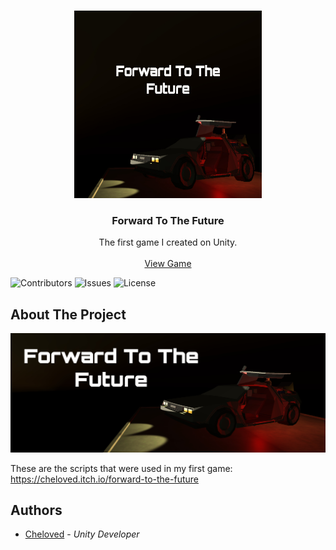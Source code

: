 <br/>
<p align="center">
  <a href="https://github.com/Chelovedus/Forward-To-The-Future">
    <img src="images/logo.png" alt="Logo" width="300" height="300">
  </a>

  <h3 align="center">Forward To The Future</h3>

  <p align="center">
    The first game I created on Unity.
    <br/>
    <br/>
    <a href="https://cheloved.itch.io/forward-to-the-future">View Game</a>
  </p>

![Contributors](https://img.shields.io/github/contributors/Chelovedus/Forward-To-The-Future?color=dark-green) ![Issues](https://img.shields.io/github/issues/Chelovedus/Forward-To-The-Future) ![License](https://img.shields.io/github/license/Chelovedus/Forward-To-The-Future) 

## About The Project

![Screen Shot](images/main.png)

These are the scripts that were used in my first game: https://cheloved.itch.io/forward-to-the-future


## Authors

* [Cheloved](https://github.com/Chelovedus) - *Unity Developer*
